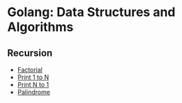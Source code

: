 # Golang: Data Structures and Algorithms

## Recursion
- [Factorial](https://github.com/soumayg9673/golang-data-structures-and-algorithms/blob/main/recursion/factorial/main.go)
- [Print 1 to N](https://github.com/soumayg9673/golang-data-structures-and-algorithms/blob/main/recursion/print1toN/main.go)
- [Print N to 1](https://github.com/soumayg9673/golang-data-structures-and-algorithms/blob/main/recursion/printNto1/main.go)
- [Palindrome](https://github.com/soumayg9673/golang-data-structures-and-algorithms/blob/main/recursion/palindrome/main.go)